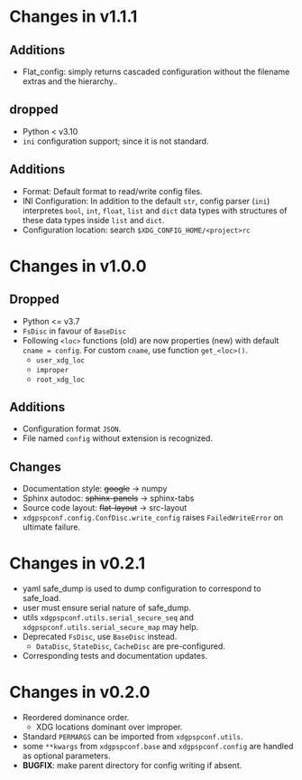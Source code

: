 # Changes in v1.1.1
## Additions
- Flat_config: simply returns cascaded configuration without the filename extras and the hierarchy..

## dropped
- Python < v3.10
- `ini` configuration support; since it is not standard.


## Additions
- Format: Default format to read/write config files.
- INI Configuration: In addition to the default `str`, config parser (`ini`) interpretes `bool`, `int`, `float`, `list` and `dict` data types with structures of these data types inside `list` and `dict`.
- Configuration location: search `$XDG_CONFIG_HOME/<project>rc`

# Changes in v1.0.0

## Dropped

- Python <= v3.7
- ``FsDisc`` in favour of ``BaseDisc``
- Following `<loc>` functions (old) are now properties (new) with default ``cname = config``. For custom ``cname``, use function ``get_<loc>()``.
  - ``user_xdg_loc``
  - ``improper``
  - ``root_xdg_loc`` 
    
## Additions
- Configuration format `JSON`.
- File named ``config`` without extension is recognized.

## Changes
- Documentation style: ~~google~~ -> numpy
- Sphinx autodoc: ~~sphinx-panels~~ -> sphinx-tabs
- Source code layout: ~~flat-layout~~ -> src-layout
- ``xdgpspconf.config.ConfDisc.write_config`` raises ``FailedWriteError`` on ultimate failure.

# Changes in v0.2.1

- yaml safe_dump is used to dump configuration to correspond to safe_load.
- user must ensure serial nature of safe_dump.
- utils ``xdgpspconf.utils.serial_secure_seq`` and ``xdgpspconf.utils.serial_secure_map`` may help.
- Deprecated ``FsDisc``, use ``BaseDisc`` instead.
  - ``DataDisc``, ``StateDisc``, ``CacheDisc`` are pre-configured.
- Corresponding tests and documentation updates.

# Changes in v0.2.0

- Reordered dominance order.
  - XDG locations dominant over improper.
- Standard ``PERMARGS`` can be imported from ``xdgpspconf.utils``.
- some `**kwargs` from ``xdgpspconf.base`` and ``xdgpspconf.config`` are handled as optional parameters.
- **BUGFIX**: make parent directory for config writing if absent. 
